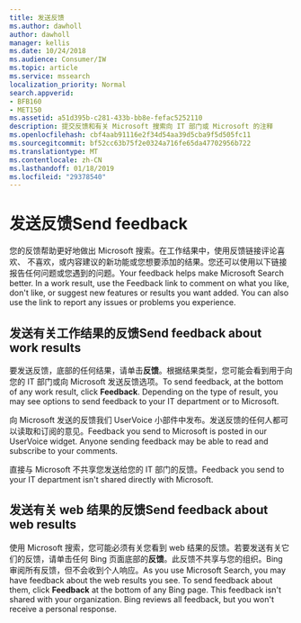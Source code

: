 ```yaml
---
title: 发送反馈
ms.author: dawholl
author: dawholl
manager: kellis
ms.date: 10/24/2018
ms.audience: Consumer/IW
ms.topic: article
ms.service: mssearch
localization_priority: Normal
search.appverid:
- BFB160
- MET150
ms.assetid: a51d395b-c281-433b-bb8e-fefac5252110
description: 提交反馈和有关 Microsoft 搜索向 IT 部门或 Microsoft 的注释
ms.openlocfilehash: cbf4aab91116e2f34d54aa39d5cba9f5d505fc11
ms.sourcegitcommit: bf52cc63b75f2e0324a716fe65da47702956b722
ms.translationtype: MT
ms.contentlocale: zh-CN
ms.lasthandoff: 01/18/2019
ms.locfileid: "29378540"
---
```

# <a name="send-feedback"></a><span data-ttu-id="b820d-103">发送反馈</span><span class="sxs-lookup"><span data-stu-id="b820d-103">Send feedback</span></span>

<span data-ttu-id="b820d-p101">您的反馈帮助更好地做出 Microsoft 搜索。在工作结果中，使用反馈链接评论喜欢、 不喜欢，或内容建议的新功能或您想要添加的结果。您还可以使用以下链接报告任何问题或您遇到的问题。</span><span class="sxs-lookup"><span data-stu-id="b820d-p101">Your feedback helps make Microsoft Search better. In a work result, use the Feedback link to comment on what you like, don't like, or suggest new features or results you want added. You can also use the link to report any issues or problems you experience.</span></span>
  
## <a name="send-feedback-about-work-results"></a><span data-ttu-id="b820d-107">发送有关工作结果的反馈</span><span class="sxs-lookup"><span data-stu-id="b820d-107">Send feedback about work results</span></span>

<span data-ttu-id="b820d-p102">要发送反馈，底部的任何结果，请单击**反馈**。根据结果类型，您可能会看到用于向您的 IT 部门或向 Microsoft 发送反馈选项。</span><span class="sxs-lookup"><span data-stu-id="b820d-p102">To send feedback, at the bottom of any work result, click **Feedback**. Depending on the type of result, you may see options to send feedback to your IT department or to Microsoft.</span></span>
  
<span data-ttu-id="b820d-p103">向 Microsoft 发送的反馈我们 UserVoice 小部件中发布。发送反馈的任何人都可以读取和订阅的意见。</span><span class="sxs-lookup"><span data-stu-id="b820d-p103">Feedback you send to Microsoft is posted in our UserVoice widget. Anyone sending feedback may be able to read and subscribe to your comments.</span></span>
  
<span data-ttu-id="b820d-112">直接与 Microsoft 不共享您发送给您的 IT 部门的反馈。</span><span class="sxs-lookup"><span data-stu-id="b820d-112">Feedback you send to your IT department isn't shared directly with Microsoft.</span></span>
  
## <a name="send-feedback-about-web-results"></a><span data-ttu-id="b820d-113">发送有关 web 结果的反馈</span><span class="sxs-lookup"><span data-stu-id="b820d-113">Send feedback about web results</span></span>

<span data-ttu-id="b820d-p104">使用 Microsoft 搜索，您可能必须有关您看到 web 结果的反馈。若要发送有关它们的反馈，请单击任何 Bing 页面底部的**反馈**。此反馈不共享与您的组织。Bing 审阅所有反馈，但不会收到个人响应。</span><span class="sxs-lookup"><span data-stu-id="b820d-p104">As you use Microsoft Search, you may have feedback about the web results you see. To send feedback about them, click **Feedback** at the bottom of any Bing page. This feedback isn't shared with your organization. Bing reviews all feedback, but you won't receive a personal response.</span></span> 

  

